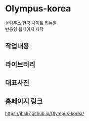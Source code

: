 ﻿# Olympus-korea

올림푸스 한국 사이트 리뉴얼 <br>
반응형 웹페이지 제작

## 작업내용

## 라이브러리

## 대표사진

## 홈페이지 링크
 https://jhs97.github.io/Olympus-korea/

